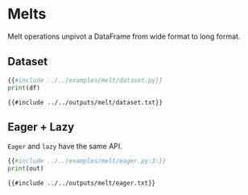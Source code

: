 # Melts

Melt operations unpivot a DataFrame from wide format to long format.

## Dataset

```python
{{#include ../../examples/melt/dataset.py}}
print(df)
```

```text
{{#include ../../outputs/melt/dataset.txt}}
```

## Eager + Lazy

`Eager` and `lazy` have the same API.

```python
{{#include ../../examples/melt/eager.py:3:}}
print(out)
```

```text
{{#include ../../outputs/melt/eager.txt}}
```
